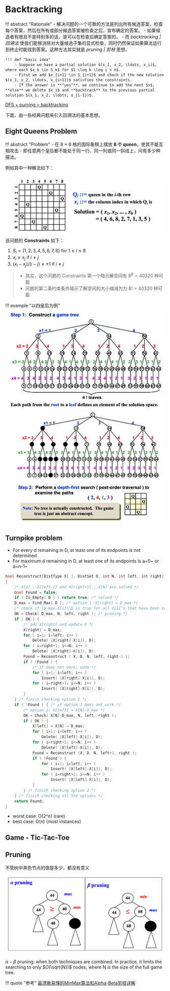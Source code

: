 <!-- ---
password: 21@ZJU@ADS
--- -->

# Backtracking

!!! abstract "Rationale"
    - 解决问题的一个可靠的方法是列出所有候选答案，检查每个答案，然后在所有或部分候选答案被检查之后，宣布确定的答案。
    - 如果候选者有限且不是特别多的话，是可以在检查后确定答案的。
    - 而 *backtracking | 回溯法* 使我们能够消除对大量候选子集的显式检查，同时仍然保证如果算法运行到终止时能找到答案。这种方法其实就是 *pruning | 剪枝* 思想。

    !!! def "basic idea"
        - Suppose we have a partial solution $(x_1, x_2, \ldots, x_i)$, where each $x_k \in S_k$ for $1 \leq k \leq i < n$. 
        - First we add $x_{i+1} \in S_{i+1}$ and check if the new solution $(x_1, x_2, \ldots, x_{i+1})$ satisfies the constraints.
        - If the answer is **"yes"**, we continue to add the next $x$, **else** we delete $x_i$ and **backtrack** to the previous partial solution $(x_1, x_2, \ldots, x_{i-1})$.

<u>DFS + purning = backtracking</u>

下面，由一些经典问题来引入回溯法的基本思想。

## Eight Queens Problem

!!! abstract "Problem"
    - 在 8 $\times$ 8 格的国际象棋上摆放 **8 个 queen**，使其不能互相攻击
    - 即任意两个皇后都不能处于同一行、同一列或同一斜线上，问有多少种摆法。

例如其中一种解法如下：

![](../../Images/2024-11-03-11-01-18.png)

该问题的 **Constraints** 如下：

1. $S_i = \{1, 2, 3, 4, 5, 6, 7, 8\}$ for $1 \leq i \leq 8$
2. $x_i \neq x_j$ if $i \neq j$
3. $(x_i - x_j) / (i - j) \neq \pm 1$ if $i \neq j$

> - 其实，这个问题的 Constraints 第一个暗示解空间有 $8^8 = 40320$ 种可能
> - 问题的第二条约束条件暗示了解空间的大小缩减为为 $8! = 40320$ 种可能


!!! example "以四皇后为例"
    ![](../../Images/2024-11-03-10-58-48.png)

## Turnpike problem

* For every d remaining in D, at least one of its endpoints is not determined
* For maximum d remaining in D, at least one of its endpoints is a~0~ or a~n-1~

```c
bool Reconstruct(DistType X[ ], DistSet D, int N, int left, int right)
{
    /* X[1]...X[left-1] and X[right+1]...X[N] are solved */
    bool Found = false;
    if ( Is_Empty( D ) ) return true; /* solved */
    D_max = Find_Max( D ); /* option 1：X[right] = D_max */
    /* check if |D_max-X[i]|D is true for all X[i]’s that have been solved */
    OK = Check( D_max, N, left, right ); /* pruning */
    if ( OK ) {
        /* add X[right] and update D */
        X[right] = D_max;
        for ( i=1; i<left; i++ )
            Delete( |X[right]-X[i]|, D);
        for ( i=right+1; i<=N; i++ )
            Delete( |X[right]-X[i]|, D);
        Found = Reconstruct ( X, D, N, left, right-1 );
        if ( !Found ) {
            /* if does not work, undo */
            for ( i=1; i<left; i++ )
                Insert( |X[right]-X[i]|, D);
            for ( i=right+1; i<=N; i++ )
                Insert( |X[right]-X[i]|, D);
        }
    } /* finish checking option 1 */
    if ( !Found ) { /* if option 1 does not work */
        /* option 2: X[left] = X[N]-D_max */
        OK = Check( X[N]-D_max, N, left, right );
        if ( OK ) {
            X[left] = X[N] – D_max;
            for ( i=1; i<left; i++ )
                Delete( |X[left]-X[i]|, D);
            for ( i=right+1; i<=N; i++ )
                Delete( |X[left]-X[i]|, D);
            Found = Reconstruct (X, D, N, left+1, right );
            if ( !Found ) {
                for ( i=1; i<left; i++ )
                    Insert( |X[left]-X[i]|, D);
                for ( i=right+1; i<=N; i++ )
                    Insert( |X[left]-X[i]|, D);
            }
        } /* finish checking option 2 */
    } /* finish checking all the options */
    return Found;
}
```

* worst case: O(2^n) (rare)
* best case: O(n) (most instances)

## Game - Tic-Tac-Toe

## Pruning

不管树中黑色节点的值是多少，都没有意义

![](../../Images/2024-11-03-11-07-26.png)

$\alpha-\beta$ pruning: when both techniques are combined.  In practice, it limits the searching to only                $O(\sqrt{N})$ nodes, where N is the size of the full game tree.

!!! quote "参考"
    [最清晰易懂的MinMax算法和Alpha-Beta剪枝详解](https://blog.csdn.net/weixin_42165981/article/details/103263211)